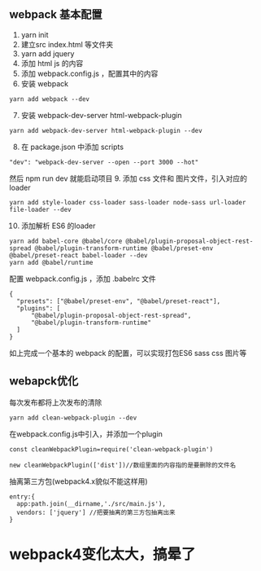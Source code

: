 ## webpack 基本配置
1. yarn init 
2. 建立src index.html 等文件夹
3. yarn add jquery
4. 添加 html js 的内容
5. 添加 webpack.config.js ，配置其中的内容
6. 安装 webpack
```
yarn add webpack --dev
```
7. 安装 webpack-dev-server html-webpack-plugin
```
yarn add webpack-dev-server html-webpack-plugin --dev
```
8. 在 package.json 中添加 scripts 
```
"dev": "webpack-dev-server --open --port 3000 --hot"
```
然后 npm run dev 就能启动项目
9. 添加 css 文件和 图片文件，引入对应的loader
```
yarn add style-loader css-loader sass-loader node-sass url-loader file-loader --dev
```
10. 添加解析 ES6 的loader
```
yarn add babel-core @babel/core @babel/plugin-proposal-object-rest-spread @babel/plugin-transform-runtime @babel/preset-env @babel/preset-react babel-loader --dev
yarn add @babel/runtime 
```
配置 webpack.config.js ，添加 .babelrc 文件
```
{
  "presets": ["@babel/preset-env", "@babel/preset-react"],
  "plugins": [
      "@babel/plugin-proposal-object-rest-spread",
      "@babel/plugin-transform-runtime"
  ]
}
```
如上完成一个基本的 webpack 的配置，可以实现打包ES6 sass css 图片等
## webapck优化

每次发布都将上次发布的清除
```
yarn add clean-webpack-plugin --dev
```
在webpack.config.js中引入，并添加一个plugin
```
const cleanWebpackPlugin=require('clean-webpack-plugin')

new cleanWebpackPlugin(['dist'])//数组里面的内容指的是要删除的文件名
```

抽离第三方包(webpack4.x貌似不能这样用)
```
entry:{
  app:path.join(__dirname,'./src/main.js'),
  vendors: ['jquery'] //把要抽离的第三方包抽离出来
}
```

# webpack4变化太大，搞晕了

